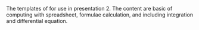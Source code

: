 
The templates of for use in presentation 2.
The content are basic of computing with spreadsheet, formulae calculation, and including integration and differential equation.
